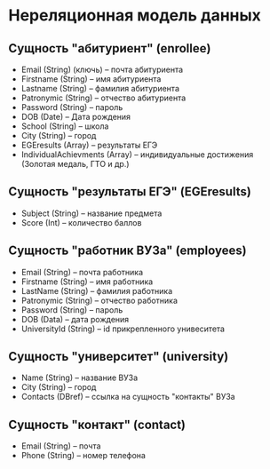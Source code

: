 # Нереляционная модель данных

## Сущность "абитуриент" (enrollee)
- Email (String) (ключь) – почта абитуриента
- Firstname (String) – имя абитуриента
- Lastname (String) – фамилия абитуриента
- Patronymic (String) – отчество абитуриента
- Password (String) – пароль
- DOB (Date) – Дата рождения
- School (String) – школа
- City (String) – город
- EGEresults (Array) – результаты ЕГЭ
- IndividualAchievments (Array) – индивидуальные достижения (Золотая медаль, ГТО и др.)

## Сущность "результаты ЕГЭ" (EGEresults)
- Subject (String) – название предмета
- Score (Int) – количество баллов

## Сущность "работник ВУЗа" (employees)
- Email (String) – почта работника
- Firstname (String) – имя работника
- LastName (String) – фамилия работника
- Patronymic (String) – отчество работника
- Password (String) – пароль
- DOB (Data) – дата рождения
- UniversityId (String) – id прикрепленного унивеситета

## Сущность "университет" (university)
- Name (String) – название ВУЗа
- City (String) – город 
- Contacts (DBref) – ссылка на сущность "контакты" ВУЗа

## Сущность "контакт" (contact)
- Email (String) – почта
- Phone (String) – номер телефона
